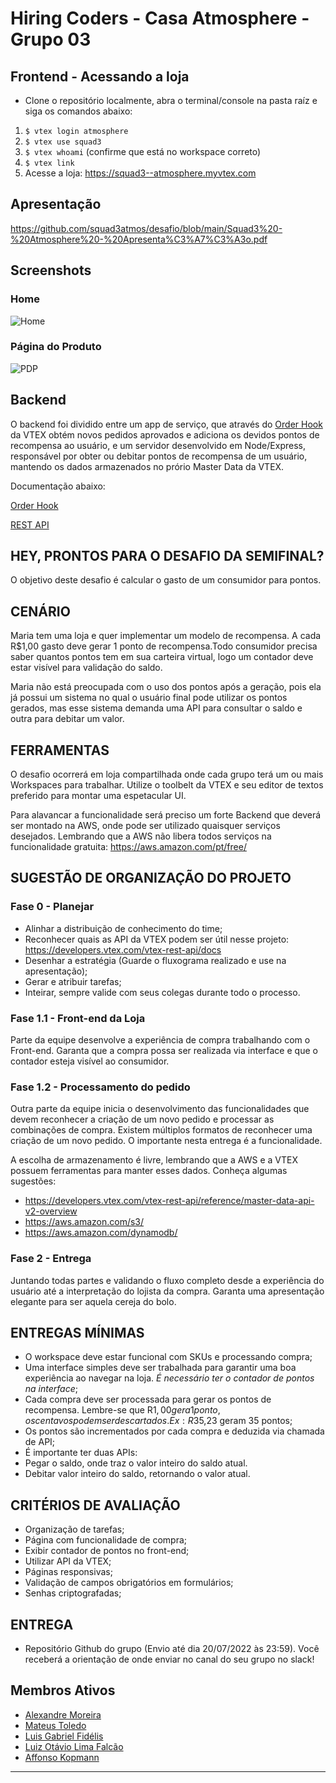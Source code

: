 # Hiring Coders - Casa Atmosphere - Grupo 03

## Frontend - Acessando a loja

- Clone o repositório localmente, abra o terminal/console na pasta raíz e siga os comandos abaixo:
1. `$ vtex login atmosphere`
2. `$ vtex use squad3`
3. `$ vtex whoami` (confirme que está no workspace correto)
4. `$ vtex link`
5. Acesse a loja: https://squad3--atmosphere.myvtex.com

## Apresentação
https://github.com/squad3atmos/desafio/blob/main/Squad3%20-%20Atmosphere%20-%20Apresenta%C3%A7%C3%A3o.pdf


## Screenshots
### Home
![Home](https://github.com/squad3atmos/desafio/blob/main/Squad3-Home.png)

### Página do Produto
![PDP](https://github.com/squad3atmos/desafio/blob/main/Squad3-Produto.png)

## Backend

O backend foi dividido entre um app de serviço, que através do [Order Hook](https://developers.vtex.com/vtex-rest-api/docs/orders-feed#hook) da VTEX obtém novos pedidos aprovados e adiciona os devidos pontos de recompensa ao usuário, e um servidor desenvolvido em Node/Express, responsável por obter ou debitar pontos de recompensa de um usuário, mantendo os dados armazenados no prório Master Data da VTEX.

Documentação abaixo:

[Order Hook]('./backend/docs/README.md')

[REST API]('./node-api/README.md')

### 

## HEY, PRONTOS PARA O DESAFIO DA SEMIFINAL?

O objetivo deste desafio é calcular o gasto de um consumidor para pontos.

## CENÁRIO

Maria tem uma loja e quer implementar um modelo de recompensa. A cada R$1,00 gasto deve gerar 1 ponto de recompensa.Todo consumidor precisa saber
quantos pontos tem em sua carteira virtual, logo um contador deve estar visível para validação do saldo.

Maria não está preocupada com o uso dos pontos após a geração, pois ela já possui um sistema no qual o usuário final pode utilizar os pontos gerados, mas esse sistema
demanda uma API para consultar o saldo e outra para debitar um valor.

## FERRAMENTAS

O desafio ocorrerá em loja compartilhada onde cada grupo terá um ou mais Workspaces para trabalhar. Utilize o toolbelt da VTEX e seu editor de textos preferido para montar uma espetacular UI.

Para alavancar a funcionalidade será preciso um forte Backend que deverá ser montado na AWS, onde pode ser utilizado quaisquer serviços desejados. Lembrando que a AWS
não libera todos serviços na funcionalidade gratuita: https://aws.amazon.com/pt/free/

## SUGESTÃO DE ORGANIZAÇÃO DO PROJETO

### Fase 0 - Planejar

- Alinhar a distribuição de conhecimento do time;
- Reconhecer quais as API da VTEX podem ser útil nesse projeto: https://developers.vtex.com/vtex-rest-api/docs
- Desenhar a estratégia (Guarde o fluxograma realizado e use na apresentação);
- Gerar e atribuir tarefas;
- Inteirar, sempre valide com seus colegas durante todo o processo.

### Fase 1.1 - Front-end da Loja

Parte da equipe desenvolve a experiência de compra trabalhando com o Front-end.
Garanta que a compra possa ser realizada via interface e que o contador esteja visível ao
consumidor. 

### Fase 1.2 - Processamento do pedido

Outra parte da equipe inicia o desenvolvimento das funcionalidades que devem reconhecer a criação de um novo pedido e processar as combinações de compra.
Existem múltiplos formatos de reconhecer uma criação de um novo pedido. O importante nesta entrega é a funcionalidade.

A escolha de armazenamento é livre, lembrando que a AWS e a VTEX possuem ferramentas para manter esses dados. Conheça algumas sugestões:

- https://developers.vtex.com/vtex-rest-api/reference/master-data-api-v2-overview
- https://aws.amazon.com/s3/
- https://aws.amazon.com/dynamodb/

### Fase 2 - Entrega

Juntando todas partes e validando o fluxo completo desde a experiência do usuário até a interpretação do lojista da compra. Garanta uma apresentação elegante para ser aquela cereja do bolo.

## ENTREGAS MÍNIMAS

- O workspace deve estar funcional com SKUs e processando compra;
- Uma interface simples deve ser trabalhada para garantir uma boa experiência ao navegar na loja. *É necessário ter o contador de pontos na interface*;
- Cada compra deve ser processada para gerar os pontos de recompensa. Lembre-se que R$1,00 gera 1 ponto, os centavos podem ser descartados. Ex:R$35,23 geram 35 pontos;
- Os pontos são incrementados por cada compra e deduzida via chamada de API;
- É importante ter duas APIs:
- Pegar o saldo, onde traz o valor inteiro do saldo atual.
- Debitar valor inteiro do saldo, retornando o valor atual.

## CRITÉRIOS DE AVALIAÇÃO

- Organização de tarefas;
- Página com funcionalidade de compra;
- Exibir contador de pontos no front-end;
- Utilizar API da VTEX;
- Páginas responsivas;
- Validação de campos obrigatórios em formulários;
- Senhas criptografadas;

## ENTREGA

- Repositório Github do grupo (Envio até dia 20/07/2022 às 23:59).
Você receberá a orientação de onde enviar no canal do seu grupo no slack!



## Membros Ativos

- [Alexandre Moreira](https://github.com/devalexxharper)
- [Mateus Toledo](https://github.com/mateusvtoledo)
- [Luis Gabriel Fidélis](https://github.com/devluga)
- [Luiz Otávio Lima Falcão](https://github.com/llfalcao)
- [Affonso Kopmann](https://github.com/affonsok)

---

